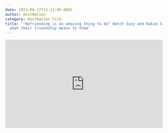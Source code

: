 ```yaml
---
date: 2021-06-17T13:11:00.000Z
author: HostNation
category: HostNation Film
title: '"Befriending is an amazing thing to do” Watch Suzy and Hakim talk about
  what their friendship means to them'
---
```

<div style="max-width:600px;margin:0 auto"><div style="position:relative;padding-bottom:56.25%"><iframe src="https://player.vimeo.com/video/309771300?title=0&amp;byline=0&amp;portrait=0" frameBorder="0" allowfullscreen="" style="position:absolute;top:0;left:0;width:100%;height:100%"></iframe></div></div>